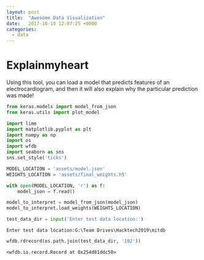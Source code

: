 ```yaml
---
layout: post
title:  "Awesome Data Visualization"
date:   2017-10-10 12:07:25 +0000
categories:
  - data
---
```

# Explainmyheart
Using this tool, you can load a model that predicts features of an electrocardiogram, and then it will also explain why the particular prediction was made!


```python
from keras.models import model_from_json
from keras.utils import plot_model

import lime
import matplotlib.pyplot as plt
import numpy as np
import os
import wfdb
import seaborn as sns
sns.set_style('ticks')
```


```python
MODEL_LOCATION = 'assets/model.json'
WEIGHTS_LOCATION = 'assets/final_weights.h5'

with open(MODEL_LOCATION, 'r') as f:
    model_json = f.read()

model_to_interpret = model_from_json(model_json)
model_to_interpret.load_weights(WEIGHTS_LOCATION)
```


```python
test_data_dir = input('Enter test data location:')
```

    Enter test data location:G:\Team Drives\Hacktech2019\mitdb
    


```python
wfdb.rdrecord(os.path.join(test_data_dir, '102'))
```




    <wfdb.io.record.Record at 0x254d81ddc50>


